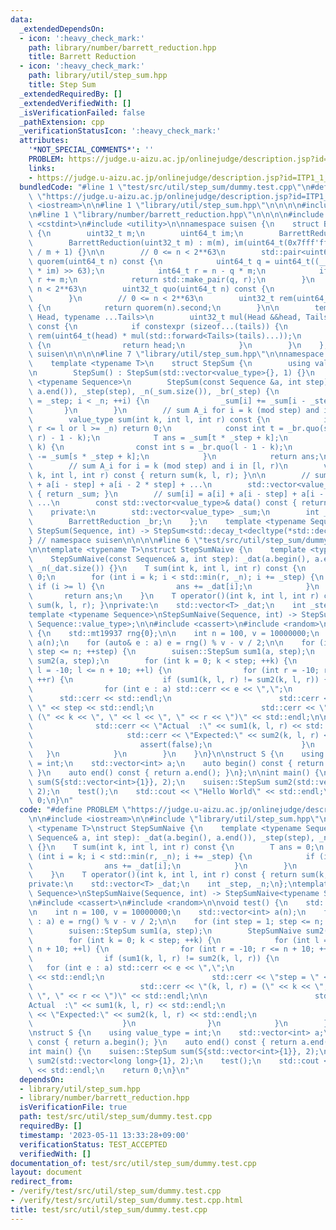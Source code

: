 ```yaml
---
data:
  _extendedDependsOn:
  - icon: ':heavy_check_mark:'
    path: library/number/barrett_reduction.hpp
    title: Barrett Reduction
  - icon: ':heavy_check_mark:'
    path: library/util/step_sum.hpp
    title: Step Sum
  _extendedRequiredBy: []
  _extendedVerifiedWith: []
  _isVerificationFailed: false
  _pathExtension: cpp
  _verificationStatusIcon: ':heavy_check_mark:'
  attributes:
    '*NOT_SPECIAL_COMMENTS*': ''
    PROBLEM: https://judge.u-aizu.ac.jp/onlinejudge/description.jsp?id=ITP1_1_A
    links:
    - https://judge.u-aizu.ac.jp/onlinejudge/description.jsp?id=ITP1_1_A
  bundledCode: "#line 1 \"test/src/util/step_sum/dummy.test.cpp\"\n#define PROBLEM\
    \ \"https://judge.u-aizu.ac.jp/onlinejudge/description.jsp?id=ITP1_1_A\"\n\n#include\
    \ <iostream>\n\n#line 1 \"library/util/step_sum.hpp\"\n\n\n\n#include <vector>\n\
    \n#line 1 \"library/number/barrett_reduction.hpp\"\n\n\n\n#include <array>\n#include\
    \ <cstdint>\n#include <utility>\n\nnamespace suisen {\n    struct BarrettReduction\
    \ {\n        uint32_t m;\n        uint64_t im;\n        BarrettReduction() = default;\n\
    \        BarrettReduction(uint32_t m) : m(m), im(uint64_t(0x7fff'ffff'ffff'ffff)\
    \ / m + 1) {}\n\n        // 0 <= n < 2**63\n        std::pair<uint64_t, uint32_t>\
    \ quorem(uint64_t n) const {\n            uint64_t q = uint64_t((__uint128_t(n)\
    \ * im) >> 63);\n            int64_t r = n - q * m;\n            if (r < 0) --q,\
    \ r += m;\n            return std::make_pair(q, r);\n        }\n        // 0 <=\
    \ n < 2**63\n        uint32_t quo(uint64_t n) const {\n            return quorem(n).first;\n\
    \        }\n        // 0 <= n < 2**63\n        uint32_t rem(uint64_t n) const\
    \ {\n            return quorem(n).second;\n        }\n\n        template <typename\
    \ Head, typename ...Tails>\n        uint32_t mul(Head &&head, Tails &&...tails)\
    \ const {\n            if constexpr (sizeof...(tails)) {\n                return\
    \ rem(uint64_t(head) * mul(std::forward<Tails>(tails)...));\n            } else\
    \ {\n                return head;\n            }\n        }\n    };\n} // namespace\
    \ suisen\n\n\n\n#line 7 \"library/util/step_sum.hpp\"\n\nnamespace suisen {\n\
    \    template <typename T>\n    struct StepSum {\n        using value_type = T;\n\
    \n        StepSum() : StepSum(std::vector<value_type>{}, 1) {}\n        template\
    \ <typename Sequence>\n        StepSum(const Sequence &a, int step) : _sum(a.begin(),\
    \ a.end()), _step(step), _n(_sum.size()), _br(_step) {\n            for (int i\
    \ = _step; i < _n; ++i) {\n                _sum[i] += _sum[i - _step];\n     \
    \       }\n        }\n        // sum A_i for i = k (mod step) and i in [l, r)\n\
    \        value_type sum(int k, int l, int r) const {\n            if (r <= k or\
    \ r <= l or l >= _n) return 0;\n            const int t = _br.quo(std::min(_n,\
    \ r) - 1 - k);\n            T ans = _sum[t * _step + k];\n            if (l >\
    \ k) {\n                const int s = _br.quo(l - 1 - k);\n                ans\
    \ -= _sum[s * _step + k];\n            }\n            return ans;\n        }\n\
    \        // sum A_i for i = k (mod step) and i in [l, r)\n        value_type operator()(int\
    \ k, int l, int r) const { return sum(k, l, r); }\n\n        // sum[i] = a[i]\
    \ + a[i - step] + a[i - 2 * step] + ...\n        std::vector<value_type>& data()\
    \ { return _sum; }\n        // sum[i] = a[i] + a[i - step] + a[i - 2 * step] +\
    \ ...\n        const std::vector<value_type>& data() const { return _sum; }\n\
    \    private:\n        std::vector<value_type> _sum;\n        int _step, _n;\n\
    \        BarrettReduction _br;\n    };\n    template <typename Sequence>\n   \
    \ StepSum(Sequence, int) -> StepSum<std::decay_t<decltype(*std::declval<Sequence>().begin())>>;\n\
    } // namespace suisen\n\n\n\n#line 6 \"test/src/util/step_sum/dummy.test.cpp\"\
    \n\ntemplate <typename T>\nstruct StepSumNaive {\n    template <typename Sequence>\n\
    \    StepSumNaive(const Sequence& a, int step): _dat(a.begin(), a.end()), _step(step),\
    \ _n(_dat.size()) {}\n    T sum(int k, int l, int r) const {\n        T ans =\
    \ 0;\n        for (int i = k; i < std::min(r, _n); i += _step) {\n           \
    \ if (i >= l) {\n                ans += _dat[i];\n            }\n        }\n \
    \       return ans;\n    }\n    T operator()(int k, int l, int r) const { return\
    \ sum(k, l, r); }\nprivate:\n    std::vector<T> _dat;\n    int _step, _n;\n};\n\
    template <typename Sequence>\nStepSumNaive(Sequence, int) -> StepSumNaive<typename\
    \ Sequence::value_type>;\n\n#include <cassert>\n#include <random>\n\nvoid test()\
    \ {\n    std::mt19937 rng{0};\n\n    int n = 100, v = 10000000;\n    std::vector<int>\
    \ a(n);\n    for (auto& e : a) e = rng() % v - v / 2;\n\n    for (int step = 1;\
    \ step <= n; ++step) {\n        suisen::StepSum sum1(a, step);\n        StepSumNaive\
    \ sum2(a, step);\n        for (int k = 0; k < step; ++k) {\n            for (int\
    \ l = -10; l <= n + 10; ++l) {\n                for (int r = -10; r <= n + 10;\
    \ ++r) {\n                    if (sum1(k, l, r) != sum2(k, l, r)) {\n        \
    \                for (int e : a) std::cerr << e << \",\";\n                  \
    \      std::cerr << std::endl;\n                        std::cerr << \"step =\
    \ \" << step << std::endl;\n                        std::cerr << \"(k, l, r) =\
    \ (\" << k << \", \" << l << \", \" << r << \")\" << std::endl;\n\n          \
    \              std::cerr << \"Actual  :\" << sum1(k, l, r) << std::endl;\n   \
    \                     std::cerr << \"Expected:\" << sum2(k, l, r) << std::endl;\n\
    \                        assert(false);\n                    }\n             \
    \   }\n            }\n        }\n    }\n}\n\nstruct S {\n    using value_type\
    \ = int;\n    std::vector<int> a;\n    auto begin() const { return a.begin();\
    \ }\n    auto end() const { return a.end(); }\n};\n\nint main() {\n    suisen::StepSum\
    \ sum(S{std::vector<int>{1}}, 2);\n    suisen::StepSum sum2(std::vector<long long>{1},\
    \ 2);\n    test();\n    std::cout << \"Hello World\" << std::endl;\n    return\
    \ 0;\n}\n"
  code: "#define PROBLEM \"https://judge.u-aizu.ac.jp/onlinejudge/description.jsp?id=ITP1_1_A\"\
    \n\n#include <iostream>\n\n#include \"library/util/step_sum.hpp\"\n\ntemplate\
    \ <typename T>\nstruct StepSumNaive {\n    template <typename Sequence>\n    StepSumNaive(const\
    \ Sequence& a, int step): _dat(a.begin(), a.end()), _step(step), _n(_dat.size())\
    \ {}\n    T sum(int k, int l, int r) const {\n        T ans = 0;\n        for\
    \ (int i = k; i < std::min(r, _n); i += _step) {\n            if (i >= l) {\n\
    \                ans += _dat[i];\n            }\n        }\n        return ans;\n\
    \    }\n    T operator()(int k, int l, int r) const { return sum(k, l, r); }\n\
    private:\n    std::vector<T> _dat;\n    int _step, _n;\n};\ntemplate <typename\
    \ Sequence>\nStepSumNaive(Sequence, int) -> StepSumNaive<typename Sequence::value_type>;\n\
    \n#include <cassert>\n#include <random>\n\nvoid test() {\n    std::mt19937 rng{0};\n\
    \n    int n = 100, v = 10000000;\n    std::vector<int> a(n);\n    for (auto& e\
    \ : a) e = rng() % v - v / 2;\n\n    for (int step = 1; step <= n; ++step) {\n\
    \        suisen::StepSum sum1(a, step);\n        StepSumNaive sum2(a, step);\n\
    \        for (int k = 0; k < step; ++k) {\n            for (int l = -10; l <=\
    \ n + 10; ++l) {\n                for (int r = -10; r <= n + 10; ++r) {\n    \
    \                if (sum1(k, l, r) != sum2(k, l, r)) {\n                     \
    \   for (int e : a) std::cerr << e << \",\";\n                        std::cerr\
    \ << std::endl;\n                        std::cerr << \"step = \" << step << std::endl;\n\
    \                        std::cerr << \"(k, l, r) = (\" << k << \", \" << l <<\
    \ \", \" << r << \")\" << std::endl;\n\n                        std::cerr << \"\
    Actual  :\" << sum1(k, l, r) << std::endl;\n                        std::cerr\
    \ << \"Expected:\" << sum2(k, l, r) << std::endl;\n                        assert(false);\n\
    \                    }\n                }\n            }\n        }\n    }\n}\n\
    \nstruct S {\n    using value_type = int;\n    std::vector<int> a;\n    auto begin()\
    \ const { return a.begin(); }\n    auto end() const { return a.end(); }\n};\n\n\
    int main() {\n    suisen::StepSum sum(S{std::vector<int>{1}}, 2);\n    suisen::StepSum\
    \ sum2(std::vector<long long>{1}, 2);\n    test();\n    std::cout << \"Hello World\"\
    \ << std::endl;\n    return 0;\n}\n"
  dependsOn:
  - library/util/step_sum.hpp
  - library/number/barrett_reduction.hpp
  isVerificationFile: true
  path: test/src/util/step_sum/dummy.test.cpp
  requiredBy: []
  timestamp: '2023-05-11 13:33:28+09:00'
  verificationStatus: TEST_ACCEPTED
  verifiedWith: []
documentation_of: test/src/util/step_sum/dummy.test.cpp
layout: document
redirect_from:
- /verify/test/src/util/step_sum/dummy.test.cpp
- /verify/test/src/util/step_sum/dummy.test.cpp.html
title: test/src/util/step_sum/dummy.test.cpp
---
```

